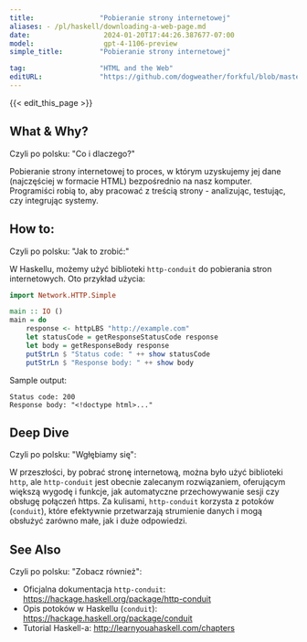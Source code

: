 ```yaml
---
title:                "Pobieranie strony internetowej"
aliases: - /pl/haskell/downloading-a-web-page.md
date:                  2024-01-20T17:44:26.387677-07:00
model:                 gpt-4-1106-preview
simple_title:         "Pobieranie strony internetowej"

tag:                  "HTML and the Web"
editURL:              "https://github.com/dogweather/forkful/blob/master/content/pl/haskell/downloading-a-web-page.md"
---
```


{{< edit_this_page >}}

## What & Why? 
Czyli po polsku: "Co i dlaczego?"

Pobieranie strony internetowej to proces, w którym uzyskujemy jej dane (najczęściej w formacie HTML) bezpośrednio na nasz komputer. Programiści robią to, aby pracować z treścią strony - analizując, testując, czy integrując systemy.

## How to:
Czyli po polsku: "Jak to zrobić:"

W Haskellu, możemy użyć biblioteki `http-conduit` do pobierania stron internetowych. Oto przykład użycia:

```Haskell
import Network.HTTP.Simple

main :: IO ()
main = do
    response <- httpLBS "http://example.com"
    let statusCode = getResponseStatusCode response
    let body = getResponseBody response
    putStrLn $ "Status code: " ++ show statusCode
    putStrLn $ "Response body: " ++ show body
```

Sample output:

```
Status code: 200
Response body: "<!doctype html>..."
```

## Deep Dive
Czyli po polsku: "Wgłębiamy się":

W przeszłości, by pobrać stronę internetową, można było użyć biblioteki `http`, ale `http-conduit` jest obecnie zalecanym rozwiązaniem, oferującym większą wygodę i funkcje, jak automatyczne przechowywanie sesji czy obsługę połączeń https. Za kulisami, `http-conduit` korzysta z potoków (`conduit`), które efektywnie przetwarzają strumienie danych i mogą obsłużyć zarówno małe, jak i duże odpowiedzi.

## See Also
Czyli po polsku: "Zobacz również":

- Oficjalna dokumentacja `http-conduit`: https://hackage.haskell.org/package/http-conduit
- Opis potoków w Haskellu (`conduit`): https://hackage.haskell.org/package/conduit
- Tutorial Haskell-a: http://learnyouahaskell.com/chapters
